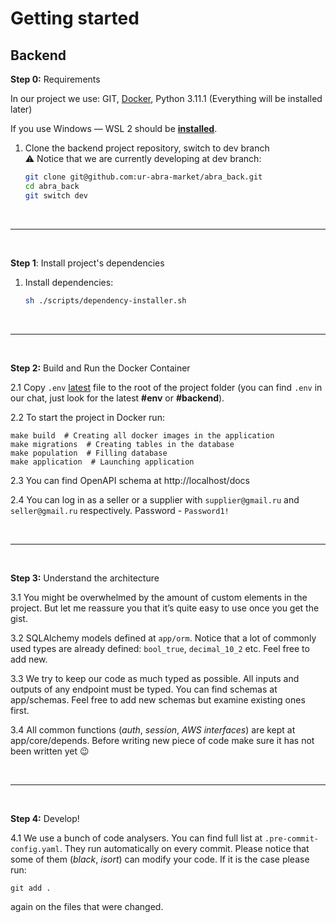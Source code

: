 # Getting started

## **Backend**

**Step 0:** Requirements

In our project we use: GIT, [Docker](https://docs.docker.com/desktop/windows/wsl/), Python 3.11.1 (Everything will be installed later)

If you use Windows — WSL 2 should be **[installed](https://learn.microsoft.com/en-us/windows/wsl/install)**.

1. Clone the backend project repository, switch to dev branch <br>
⚠️ Notice that we are currently developing at dev branch:
   ```bash
   git clone git@github.com:ur-abra-market/abra_back.git
   cd abra_back
   git switch dev
   ```


<br>

---

<br>

**Step 1**: Install project's dependencies

1. Install dependencies:
    ```bash
    sh ./scripts/dependency-installer.sh
    ```


<br>

---

<br>

**Step 2:** Build and Run the Docker Container

2.1 Copy `.env` [latest](https://t.me/c/1739270420/5100) file to the root of the project folder (you can find `.env` in
our chat, just look for the latest **#env** or **#backend**).

2.2 To start the project in Docker run:

```shell
make build  # Creating all docker images in the application
make migrations  # Creating tables in the database
make population  # Filling database
make application  # Launching application
```

2.3 You can find OpenAPI schema at http://localhost/docs

2.4 You can log in as a seller or a supplier with `supplier@gmail.ru` and `seller@gmail.ru` respectively. Password -
`Password1!`

<br>

---

<br>

**Step 3:** Understand the architecture

3.1 You might be overwhelmed by the amount of custom elements in the project. But let me reassure you that it’s quite
easy to use once you get the gist.

3.2 SQLAlchemy models defined at `app/orm`. Notice that a lot of commonly used types are already defined:
`bool_true`, `decimal_10_2` etc. Feel free to add new.

3.3 We try to keep our code as much typed as possible. All inputs and outputs of any endpoint must be typed. You can
find schemas at app/schemas. Feel free to add new schemas but examine existing ones first.

3.4 All common functions (*auth*, *session*, *AWS interfaces*) are kept at app/core/depends. Before writing new piece of
code
make sure it has not been written yet 😉

<br>

---

<br>

**Step 4:** Develop!

4.1 We use a bunch of code analysers. You can find full list at `.pre-commit-config.yaml`. They run automatically on
every
commit. Please notice that some of them (*black*, *isort*) can modify your code. If it is the case please run:

```shell
git add .
```

again on the files that were changed.
